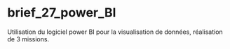 # brief_27_power_BI

Utilisation du logiciel power BI pour la visualisation de données, réalisation de 3 missions.
